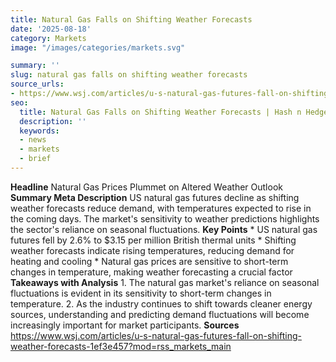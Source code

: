 ```yaml
---
title: Natural Gas Falls on Shifting Weather Forecasts
date: '2025-08-18'
category: Marketsimage: "/images/categories/markets.svg"

summary: ''
slug: natural gas falls on shifting weather forecasts
source_urls:
- https://www.wsj.com/articles/u-s-natural-gas-futures-fall-on-shifting-weather-forecasts-1ef3e457?mod=rss_markets_main
seo:
  title: Natural Gas Falls on Shifting Weather Forecasts | Hash n Hedge
  description: ''
  keywords:
  - news
  - markets
  - brief
---
```


**Headline** Natural Gas Prices Plummet on Altered Weather Outlook  **Summary Meta Description** US natural gas futures decline as shifting weather forecasts reduce demand, with temperatures expected to rise in the coming days. The market's sensitivity to weather predictions highlights the sector's reliance on seasonal fluctuations.  **Key Points**  * US natural gas futures fell by 2.6% to $3.15 per million British thermal units * Shifting weather forecasts indicate rising temperatures, reducing demand for heating and cooling * Natural gas prices are sensitive to short-term changes in temperature, making weather forecasting a crucial factor  **Takeaways with Analysis**  1. The natural gas market's reliance on seasonal fluctuations is evident in its sensitivity to short-term changes in temperature. 2. As the industry continues to shift towards cleaner energy sources, understanding and predicting demand fluctuations will become increasingly important for market participants.  **Sources** https://www.wsj.com/articles/u-s-natural-gas-futures-fall-on-shifting-weather-forecasts-1ef3e457?mod=rss_markets_main 
